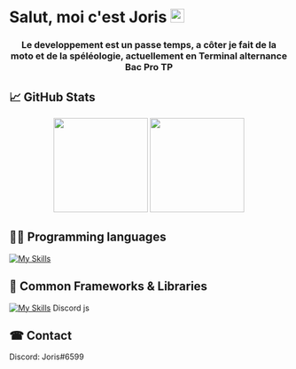 # Salut, moi c'est Joris <img src="https://raw.githubusercontent.com/MartinHeinz/MartinHeinz/master/wave.gif" width="25px" height="25px">
### <p align="center">Le developpement est un passe temps, a côter je fait de la moto et de la spéléologie, actuellement en Terminal alternance Bac Pro TP</p>


## 📈 GitHub Stats
  <p align="center">
    <img 
      height="170em"
      src="https://github-readme-stats.vercel.app/api?username=Joris-developement&count_private=true&show_icons=true&theme=transparent"
    />
    <img 
      height="170em"
      src="https://github-readme-stats.vercel.app/api/top-langs/?username=Joris-developement&theme=transparent&layout=compact"
    />
    <!-- 10 langues
    1. lua
    2. SQL
    3. html
    4. css
    5. JavaScript
    6. TypeScript
    7. C++
    8. Python
    9. Golang
    10. batch
    -->
  </p>

<!-- Emoji
https://reactjsexample.com/skill-icons-beautiful-skills-icons-for-your-github-readme/
 -->

 <!-- faire un true ou y'a le logo et ne nom du langage/framework -->

## 👨‍🏫 Programming languages
[![My Skills](https://skills.thijs.gg/icons?i=lua,cpp,js,ts,py,html,css,md)](https://skills.thijs.gg)
<!-- ![C++](https://img.shields.io/badge/C%2B%2B-00599C?style=for-the-badge&logo=c%2B%2B&logoColor=white)
![JavaScript](https://img.shields.io/badge/javascript-%23323330.svg?style=for-the-badge&logo=javascript&logoColor=%23F7DF1E)
![TypeScript](https://img.shields.io/badge/typescript-%23007ACC.svg?style=for-the-badge&logo=typescript&logoColor=white)
![CSS](https://img.shields.io/badge/css3-%231572B6.svg?style=for-the-badge&logo=css3&logoColor=white)
![HTML5](https://img.shields.io/badge/html5-%23E34F26.svg?style=for-the-badge&logo=html5&logoColor=white) -->

## 📗 Common Frameworks & Libraries
[![My Skills](https://skills.thijs.gg/icons?i=jquery,svelte,mysql)](https://skills.thijs.gg)
Discord js

<summary><h2> ☎ Contact </h2></summary>
Discord: Joris#6599

<!-- <details><summary><h2> ☎ Contact </h2></summary>

| Platform | Name |
| -------- | ---- |
| Discord | Joris#6599 |

</details> -->
